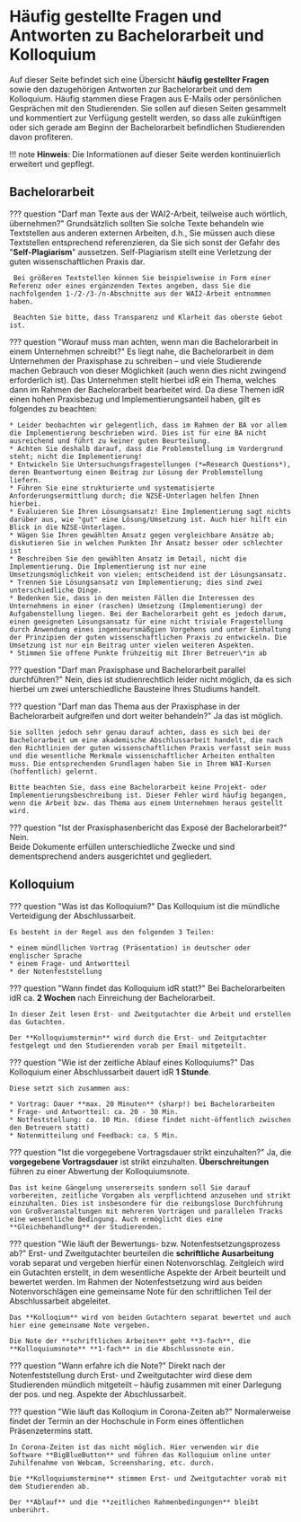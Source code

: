 # Häufig gestellte Fragen und Antworten zu Bachelorarbeit und Kolloquium

Auf dieser Seite befindet sich eine Übersicht **häufig gestellter Fragen** sowie den dazugehörigen Antworten zur Bachelorarbeit und dem Kolloquium.
Häufig stammen diese Fragen aus E-Mails oder persönlichen Gesprächen mit den Studierenden. 
Sie sollen auf diesen Seiten gesammelt und kommentiert zur Verfügung gestellt werden, so dass alle zukünftigen oder sich gerade am Beginn der Bachelorarbeit befindlichen Studierenden davon profiteren.

!!! note
    **Hinweis**: Die Informationen auf dieser Seite werden kontinuierlich erweitert und gepflegt.


<!-- ## Fragen und Antworten -->




## Bachelorarbeit

??? question "Darf man Texte aus der WAI2-Arbeit, teilweise auch wörtlich, übernehmen?"
     Grundsätzlich sollten Sie solche Texte behandeln wie Textstellen aus anderen externen Arbeiten, d.h., Sie müssen auch diese Textstellen entsprechend referenzieren, da Sie sich sonst der Gefahr des "**Self-Plagiarism**" aussetzen. Self-Plagiarism stellt eine Verletzung der guten wissenschaftlichen Praxis dar.
     
     Bei größeren Textstellen können Sie beispielsweise in Form einer Referenz oder eines ergänzenden Textes angeben, dass Sie die nachfolgenden 1-/2-/3-/n-Abschnitte aus der WAI2-Arbeit entnommen haben. 
     
     Beachten Sie bitte, dass Transparenz und Klarheit das oberste Gebot ist.  



??? question "Worauf muss man achten, wenn man die Bachelorarbeit in einem Unternehmen schreibt?"
    Es liegt nahe, die Bachelorarbeit in dem Unternehmen der Praxisphase zu schreiben – und viele Studierende machen Gebrauch von dieser Möglichkeit (auch wenn dies nicht zwingend erforderlich ist). Das Unternehmen stellt hierbei idR ein Thema, welches dann im Rahmen der Bachelorarbeit bearbeitet wird. Da diese Themen idR einen hohen Praxisbezug und Implementierungsanteil haben, gilt es folgendes zu beachten:

    * Leider beobachten wir gelegentlich, dass im Rahmen der BA vor allem die Implementierung beschrieben wird. Dies ist für eine BA nicht ausreichend und führt zu keiner guten Beurteilung.
    * Achten Sie deshalb darauf, dass die Problemstellung im Vordergrund steht; nicht die Implementierung!
    * Entwickeln Sie Untersuchungsfragestellungen (*=Research Questions*), deren Beantwortung einen Beitrag zur Lösung der Problemstellung liefern. 
    * Führen Sie eine strukturierte und systematisierte Anforderungsermittlung durch; die NZSE-Unterlagen helfen Ihnen hierbei.
    * Evaluieren Sie Ihren Lösungsansatz! Eine Implementierung sagt nichts darüber aus, wie "gut" eine Lösung/Umsetzung ist. Auch hier hilft ein Blick in die NZSE-Unterlagen.
    * Wägen Sie Ihren gewählten Ansatz gegen vergleichbare Ansätze ab; diskutieren Sie in welchen Punkten Ihr Ansatz besser oder schlechter ist
    * Beschreiben Sie den gewählten Ansatz im Detail, nicht die Implementierung. Die Implementierung ist nur eine Umsetzungsmöglichkeit von vielen; entscheidend ist der Lösungsansatz.
    * Trennen Sie Lösungsansatz von Implementierung; dies sind zwei unterschiedliche Dinge.
    * Bedenken Sie, dass in den meisten Fällen die Interessen des Unternehmens in einer (raschen) Umsetzung (Implementierung) der Aufgabenstellung liegen. Bei der Bachelorarbeit geht es jedoch darum, einen geeigneten Lösungsansatz für eine nicht triviale Fragestellung durch Anwendung eines ingenieursmäßgien Vorgehens und unter Einhaltung der Prinzipien der guten wissenschaftlichen Praxis zu entwickeln. Die Umsetzung ist nur ein Beitrag unter vielen weiteren Aspekten.
    * Stimmen Sie offene Punkte frühzeitig mit Ihrer Betreuer\*in ab


??? question "Darf man Praxisphase und Bachelorarbeit parallel durchführen?"
    Nein, dies ist studienrechtlich leider nicht möglich, da es sich hierbei um zwei unterschiedliche Bausteine Ihres Studiums handelt. 


??? question "Darf man das Thema aus der Praxisphase in der Bachelorarbeit aufgreifen und dort weiter behandeln?"
    Ja das ist möglich.

    Sie sollten jedoch sehr genau darauf achten, dass es sich bei der Bachelorarbeit um eine akademische Abschlussarbeit handelt, die nach den Richtlinien der guten wissenschaftlichen Praxis verfasst sein muss und die wesentliche Merkmale wissenschaftlicher Arbeiten enthalten muss. Die entsprechenden Grundlagen haben Sie in Ihrem WAI-Kursen (hoffentlich) gelernt. 

    Bitte beachten Sie, dass eine Bachelorarbeit keine Projekt- oder Implementierungsbeschreibung ist. Dieser Fehler wird häufig begangen, wenn die Arbeit bzw. das Thema aus einem Unternehmen heraus gestellt wird. 


??? question "Ist der Praxisphasenbericht das Exposé der Bachelorarbeit?"
    Nein.  
    Beide Dokumente erfüllen unterschiedliche Zwecke und sind dementsprechend anders ausgerichtet und gegliedert. 



## Kolloquium

??? question "Was ist das Kolloquium?"
    Das Kolloquium ist die mündliche Verteidigung der Abschlussarbeit. 

    Es besteht in der Regel aus den folgenden 3 Teilen:

    * einem mündllichen Vortrag (Präsentation) in deutscher oder englischer Sprache
    * einem Frage- und Antwortteil
    * der Notenfeststellung



??? question "Wann findet das Kolloquium idR statt?"
    Bei Bachelorarbeiten idR ca. **2 Wochen** nach Einreichung der Bachelorarbeit.

    In dieser Zeit lesen Erst- und Zweitgutachter die Arbeit und erstellen das Gutachten.
    
    Der **Kolloquiumstermin** wird durch die Erst- und Zeitgutachter festgelegt und den Studierenden vorab per Email mitgeteilt.



??? question "Wie ist der zeitliche Ablauf eines Kolloquiums?"
    Das Kolloquium einer Abschlussarbeit dauert idR **1 Stunde**.

    Diese setzt sich zusammen aus:

    * Vortrag: Dauer **max. 20 Minuten** (sharp!) bei Bachelorarbeiten
    * Frage- und Antwortteil: ca. 20 - 30 Min.
    * Notfeststellung: ca. 10 Min. (diese findet nicht-öffentlich zwischen den Betreuern statt)
    * Notenmitteilung und Feedback: ca. 5 Min.


??? question "Ist die vorgegebene Vortragsdauer strikt einzuhalten?"
    Ja, die **vorgegebene Vortragsdauer** ist strikt einzuhalten. **Überschreitungen** führen zu einer Abwertung der Kolloquiumsnote.

    Das ist keine Gängelung unsererseits sondern soll Sie darauf vorbereiten, zeitliche Vorgaben als verpflichtend anzusehen und strikt einzuhalten. Dies ist insbesondere für die reibungslose Durchführung von Großveranstaltungen mit mehreren Vorträgen und parallelen Tracks eine wesentliche Bedingung. Auch ermöglicht dies eine **Gleichbehandlung** der Studierenden. 



??? question "Wie läuft der Bewertungs- bzw. Notenfestsetzungsprozess ab?"
    Erst- und Zweitgutachter beurteilen die **schriftliche Ausarbeitung** vorab separat und vergeben hierfür einen Notenvorschlag.
    Zeitgleich wird ein Gutachten erstellt, in dem wesentliche Aspekte der Arbeit beurteilt und bewertet werden. 
    Im Rahmen der Notenfestsetzung wird aus beiden Notenvorschlägen eine gemeinsame Note für den schriftlichen Teil der Abschlussarbeit abgeleitet. 

    Das **Kolloqium** wird von beiden Gutachtern separat bewertet und auch hier eine gemeinsame Note vergeben.

    Die Note der **schriftlichen Arbeiten** geht **3-fach**, die **Kolloquiumsnote** **1-fach** in die Abschlussnote ein.


??? question "Wann erfahre ich die Note?"
    Direkt nach der Notenfeststellung durch Erst- und Zweitgutachter wird diese dem Studierenden mündlich mitgeteilt – häufig zusammen mit einer Darlegung der pos. und neg. Aspekte der Abschlussarbeit.


??? question "Wie läuft das Kolloqium in Corona-Zeiten ab?"
    Normalerweise findet der Termin an der Hochschule in Form eines öffentlichen Präsenzetermins statt.
    
    In Corona-Zeiten ist das nicht möglich. Hier verwenden wir die Software **BigBlueButton** und führen das Kolloquium online unter Zuhilfenahme von Webcam, Screensharing, etc. durch.

    Die **Kolloquiumstermine** stimmen Erst- und Zweitgutachter vorab mit dem Studierenden ab.

    Der **Ablauf** und die **zeitlichen Rahmenbedingungen** bleibt unberührt.













